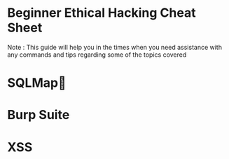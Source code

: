 # Beginner Ethical Hacking Cheat Sheet

Note : This guide will help you in the times when you need assistance with any commands and tips regarding some of the topics covered


# SQLMap💉

# Burp Suite

# XSS
